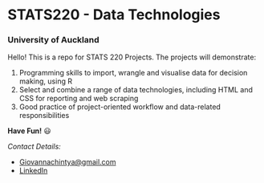 # STATS220 - Data Technologies 
### University of Auckland

Hello! This is a repo for STATS 220 Projects. The projects will demonstrate: 

1. Programming skills to import, wrangle and visualise data for decision
making, using R
2. Select and combine a range of data technologies, including HTML and CSS for reporting
and web scraping
3. Good practice of project-oriented workflow and data-related responsibilities

**Have Fun!** :smiley:

*Contact Details:*
* Giovannachintya@gmail.com
* [LinkedIn](https://linkedin.com/in/giovannachintya)




